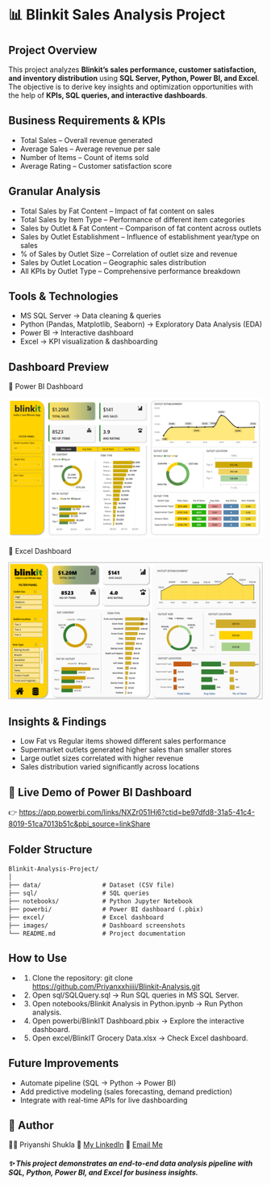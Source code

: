 # 📊 Blinkit Sales Analysis Project

## Project Overview
This project analyzes **Blinkit’s sales performance, customer satisfaction, and inventory distribution** using **SQL Server, Python, Power BI, and Excel**.
The objective is to derive key insights and optimization opportunities with the help of **KPIs, SQL queries, and interactive dashboards**.

## Business Requirements & KPIs
- Total Sales – Overall revenue generated
- Average Sales – Average revenue per sale
- Number of Items – Count of items sold
- Average Rating – Customer satisfaction score

## Granular Analysis
- Total Sales by Fat Content – Impact of fat content on sales
- Total Sales by Item Type – Performance of different item categories
- Sales by Outlet & Fat Content – Comparison of fat content across outlets
- Sales by Outlet Establishment – Influence of establishment year/type on sales
- % of Sales by Outlet Size – Correlation of outlet size and revenue
- Sales by Outlet Location – Geographic sales distribution
- All KPIs by Outlet Type – Comprehensive performance breakdown

## Tools & Technologies
- MS SQL Server → Data cleaning & queries
- Python (Pandas, Matplotlib, Seaborn) → Exploratory Data Analysis (EDA)
- Power BI → Interactive dashboard
- Excel → KPI visualization & dashboarding

## Dashboard Preview
📌 Power BI Dashboard
<p align="center"> <img src="powerbi/blinkit powerbi.png" width="700"/> </p>
📌 Excel Dashboard
<p align="center"> <img src="excel/blinkit excel.png" width="700"/> </p>

## Insights & Findings
- Low Fat vs Regular items showed different sales performance
- Supermarket outlets generated higher sales than smaller stores
- Large outlet sizes correlated with higher revenue
- Sales distribution varied significantly across locations

## 🚀 Live Demo of Power BI Dashboard
👉 https://app.powerbi.com/links/NXZr051Hj6?ctid=be97dfd8-31a5-41c4-8019-51ca7013b51c&pbi_source=linkShare

## Folder Structure
```
Blinkit-Analysis-Project/
│
├── data/                 # Dataset (CSV file)
├── sql/                  # SQL queries
├── notebooks/            # Python Jupyter Notebook
├── powerbi/              # Power BI dashboard (.pbix)
├── excel/                # Excel dashboard
├── images/               # Dashboard screenshots
└── README.md             # Project documentation
```

## How to Use
- 1. Clone the repository:
git clone https://github.com/Priyanxxhiiii/Blinkit-Analysis.git
- 2. Open sql/SQLQuery.sql → Run SQL queries in MS SQL Server.
- 3. Open notebooks/Blinkit Analysis in Python.ipynb → Run Python analysis.
- 4. Open powerbi/BlinkIT Dashboard.pbix → Explore the interactive dashboard.
- 5. Open excel/BlinkIT Grocery Data.xlsx → Check Excel dashboard.

## Future Improvements
- Automate pipeline (SQL → Python → Power BI)
- Add predictive modeling (sales forecasting, demand prediction)
- Integrate with real-time APIs for live dashboarding

## 🔹 Author
👩‍💻 Priyanshi Shukla
🔗 [My LinkedIn](https://www.linkedin.com/in/priyanshi-shukla)
📧 [Email Me](mailto:priyanshishukla250604@gmail.com)

##### ✨ This project demonstrates an end-to-end data analysis pipeline with SQL, Python, Power BI, and Excel for business insights.
